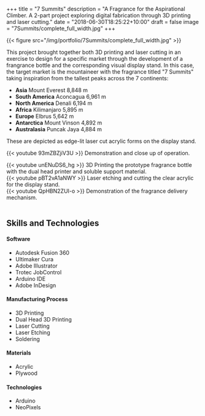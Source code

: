 +++
title = "7 Summits"
description = "A Fragrance for the Aspirational Climber.  A 2-part project exploring digital fabrication through 3D printing and laser cutting."
date = "2018-06-30T18:25:22+10:00"
draft = false
image = "7Summits/complete_full_width.jpg"
+++

{{< figure src="/img/portfolio/7Summits/complete_full_width.jpg" >}}

This project brought together both 3D printing and laser cutting in an exercise to design for a specific market through the development of a frangrance bottle and the corresponding visual display stand.  In this case, the target market is the mountaineer with the fragrance titled "7 Summits" taking inspiration from the tallest peaks across the 7 continents:

+ **Asia** Mount Everest 8,848 m
+ **South America** Aconcagua 6,961 m
+ **North America** Denali 6,194 m
+ **Africa** Kilimanjaro 5,895 m
+ **Europe** Elbrus 5,642 m
+ **Antarctica** Mount Vinson 4,892 m
+ **Australasia** Puncak Jaya 4,884 m

These are depicted as edge-lit laser cut acrylic forms on the display stand.


<!-- Demonstration and close up of operation -->
{{< youtube 93mZBZjiV3U >}}
Demonstration and close up of operation.

<!-- longer demonstration: https://youtu.be/oKwocXtZ9mg -->
<!-- Carabiner fit: https://youtu.be/VSB3atjDatY -->
<!-- Spring test https://youtu.be/PS4FCoM4-Mo -->
<!-- -->
<!-- -->

<div class="row">
    <div class="4u 12u$(medium)">
        <!-- 3d printing -->
        {{< youtube unENuDS6_hg >}}
        3D Printing the prototype fragrance bottle with the dual head printer and soluble support material.
    </div>
    <div class="4u 12u$(medium)">
        <!-- Laser cutting -->
        {{< youtube pBT2vA1aNWY >}}
        Laser etching and cutting the clear acrylic for the display stand.
    </div>
    <div class="4u 12u$(medium)">
        <!-- Nozzle operation video -->
        {{< youtube QpHBN2ZUI-o >}}
        Demonstration of the fragrance delivery mechanism.
    </div>
</div>

</br >

Skills and Technologies
-----

#### Software

+ Autodesk Fusion 360
+ Ultimaker Cura
+ Adobe Illustrator
+ Trotec JobControl
+ Arduino IDE
+ Adobe InDesign


#### Manufacturing Process

+ 3D Printing
+ Dual Head 3D Printing
+ Laser Cutting
+ Laser Etching
+ Soldering


#### Materials

+ Acrylic
+ Plywood


#### Technologies

+ Arduino
+ NeoPixels
